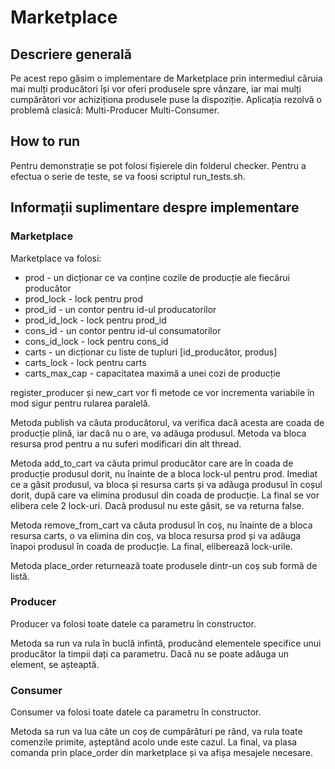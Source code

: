 # Marketplace

## Descriere generală
Pe acest repo găsim o implementare de Marketplace prin intermediul căruia mai mulți producători își vor oferi produsele spre vânzare, iar mai mulți cumpărători vor achiziționa produsele puse la dispoziție. Aplicația rezolvă o problemă clasică: Multi-Producer Multi-Consumer.

## How to run
Pentru demonstrație se pot folosi fișierele din folderul checker. Pentru a efectua o serie de teste, se va foosi scriptul run_tests.sh.

## Informații suplimentare despre implementare

### Marketplace
Marketplace va folosi:
- prod - un dicționar ce va conține cozile de producție ale fiecărui producător
- prod_lock - lock pentru prod
- prod_id - un contor pentru id-ul producatorilor
- prod_id_lock - lock pentru prod_id
- cons_id - un contor pentru id-ul consumatorilor
- cons_id_lock - lock pentru cons_id
- carts - un dicționar cu liste de tupluri [id_producător, produs]
- carts_lock - lock pentru carts
- carts_max_cap - capacitatea maximă a unei cozi de producție

register_producer și new_cart vor fi metode ce vor incrementa variabile în mod sigur pentru rularea paralelă.

Metoda publish va căuta producătorul, va verifica dacă acesta are coada de producție plină, iar dacă nu o are, va adăuga produsul. Metoda va bloca resursa prod pentru a nu suferi modificari din alt thread.

Metoda add_to_cart va căuta primul producător care are în coada de producție produsul dorit, nu înainte de a bloca lock-ul pentru prod. Imediat ce a găsit produsul, va bloca și resursa carts și va adăuga produsul în coșul dorit, după care va elimina produsul din coada de producție. La final se vor elibera cele 2 lock-uri. Dacă produsul nu este găsit, se va returna false.

Metoda remove_from_cart va căuta produsul în coș, nu înainte de a bloca resursa carts, o va elimina din coș, va bloca resursa prod și va adăuga înapoi produsul în coada de producție. La final, eliberează lock-urile.

Metoda place_order returnează toate produsele dintr-un coș sub formă de listă.

### Producer
Producer va folosi toate datele ca parametru în constructor.

Metoda sa run va rula în buclă infintă, producând elementele specifice unui producător la timpii dați ca parametru. Dacă nu se poate adăuga un element, se așteaptă.

### Consumer
Consumer va folosi toate datele ca parametru în constructor.

Metoda sa run va lua câte un coș de cumpărături pe rând, va rula toate comenzile primite, așteptând acolo unde este cazul. La final, va plasa comanda prin place_order din marketplace și va afișa mesajele necesare.
